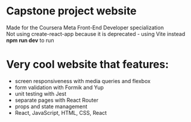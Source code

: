 # Capstone project website
Made for the Coursera Meta Front-End Developer specialization  
Not using create-react-app because it is deprecated - using Vite instead  
**npm run dev** to run

# Very cool website that features:
- screen responsiveness with media queries and flexbox
- form validation with Formik and Yup
- unit testing with Jest
- separate pages with React Router
- props and state management
- React, JavaScript, HTML, CSS, React